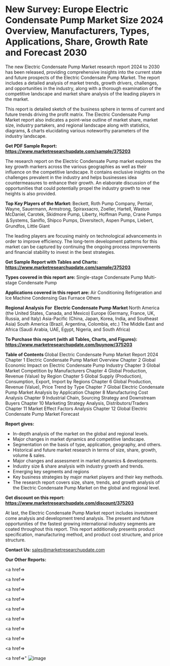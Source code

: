 # New Survey: Europe Electric Condensate Pump Market Size 2024 Overview, Manufacturers, Types, Applications, Share, Growth Rate and Forecast 2030

The new Electric Condensate Pump Market research report 2024 to 2030 has been released, providing comprehensive insights into the current state and future prospects of the Electric Condensate Pump Market. The report includes a detailed analysis of market trends, growth drivers, challenges, and opportunities in the industry, along with a thorough examination of the competitive landscape and market share analysis of the leading players in the market.

This report is detailed sketch of the business sphere in terms of current and future trends driving the profit matrix. The Electric Condensate Pump Market report also indicates a point-wise outline of market share, market size, industry partakers, and regional landscape along with statistics, diagrams, &amp; charts elucidating various noteworthy parameters of the industry landscape.

<strong><b>Get PDF Sample Report: <a href=https://www.marketresearchupdate.com/sample/375203>https://www.marketresearchupdate.com/sample/375203</a></b></strong>

The research report on the Electric Condensate Pump market explores the key growth markers across the various geographies as well as their influence on the competitive landscape. It contains exclusive insights on the challenges prevalent in the industry and helps businesses idea countermeasures to enhance their growth. An elaborate discussion of the opportunities that could potentially propel the industry growth to new heights is also provided.

<strong><b>Top Key Players of the Market:
</b></strong>Beckett, Roth Pump Company, Pentair, Wayne, Sauermann, Armstrong, Spiraxsacro, Zoeller, Hartell, Waston McDaniel, Carotek, Skidmore Pump, Liberty, Hoffman Pump, Crane Pumps＆Systems, Saniflo, Shipco Pumps, Diversitech, Aspen Pumps, Liebert, Grundfos, Little Giant<strong><b>
</b></strong>

The leading players are focusing mainly on technological advancements in order to improve efficiency. The long-term development patterns for this market can be captured by continuing the ongoing process improvements and financial stability to invest in the best strategies.

<strong><b>Get Sample Report with Tables and Charts: <a href=https://www.marketresearchupdate.com/sample/375203>https://www.marketresearchupdate.com/sample/375203</a></b></strong>

<strong><b>Types covered in this report are:
</b></strong>Single-stage Condensate Pump
Multi-stage Condensate Pump<strong><b>
</b></strong>

<strong><b>Applications covered in this report are:
</b></strong>Air Conditioning
Refrigeration and Ice Machine
Condensing Gas Furnace
Others<strong><b>
</b></strong>

<strong><b>Regional Analysis For  Electric Condensate Pump Market</b></strong><strong><b>
</b></strong>North America (the United States, Canada, and Mexico)
Europe (Germany, France, UK, Russia, and Italy)
Asia-Pacific (China, Japan, Korea, India, and Southeast Asia)
South America (Brazil, Argentina, Colombia, etc.)
The Middle East and Africa (Saudi Arabia, UAE, Egypt, Nigeria, and South Africa)

<strong><b>To Purchase this report (with all Tables, Charts, and Figures): <a href=https://www.marketresearchupdate.com/buynow/375203>https://www.marketresearchupdate.com/buynow/375203</a></b></strong>

<strong><b>Table of Contents</b></strong><strong><b>
</b></strong>Global Electric Condensate Pump Market Report 2024
Chapter 1 Electric Condensate Pump Market Overview
Chapter 2 Global Economic Impact on Electric Condensate Pump Industry
Chapter 3 Global Market Competition by Manufacturers
Chapter 4 Global Production, Revenue (Value) by Region
Chapter 5 Global Supply (Production), Consumption, Export, Import by Regions
Chapter 6 Global Production, Revenue (Value), Price Trend by Type
Chapter 7 Global Electric Condensate Pump Market Analysis by Application
Chapter 8 Manufacturing Cost Analysis
Chapter 9 Industrial Chain, Sourcing Strategy and Downstream Buyers
Chapter 10 Marketing Strategy Analysis, Distributors/Traders
Chapter 11 Market Effect Factors Analysis
Chapter 12 Global Electric Condensate Pump Market Forecast

<strong><b>Report gives:</b></strong>

- In-depth analysis of the market on the global and regional levels.
- Major changes in market dynamics and competitive landscape.
- Segmentation on the basis of type, application, geography, and others.
- Historical and future market research in terms of size, share, growth, volume &amp; sales.
- Major changes and assessment in market dynamics &amp; developments.
- Industry size &amp; share analysis with industry growth and trends.
- Emerging key segments and regions
- Key business strategies by major market players and their key methods.
- The research report covers size, share, trends, and growth analysis of the Electric Condensate Pump Market on the global and regional level.

<strong><b>Get discount on this report: <a href=https://www.marketresearchupdate.com/discount/375203>https://www.marketresearchupdate.com/discount/375203</a></b></strong>

At last, the Electric Condensate Pump Market report includes investment come analysis and development trend analysis. The present and future opportunities of the fastest growing international industry segments are coated throughout this report. This report additionally presents product specification, manufacturing method, and product cost structure, and price structure.

<strong><b>Contact Us:
</b></strong>sales@marketresearchupdate.com

<strong>Our Other Reports:</strong>

<a href=></a>

<a href=></a>

<a href=></a>

<a href=></a>

<a href=></a>

<a href=></a>

<a href=></a>

<a href=></a>

<a href=></a>

<a href=></a>"
![image](https://github.com/Gayatrikarjule/Market-Analysis-360/assets/97346546/40e22c8a-bacd-4149-b271-9777172552d3)
